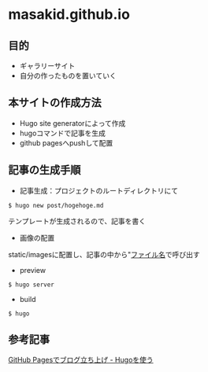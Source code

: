 # masakid.github.io

## 目的
 * ギャラリーサイト
 * 自分の作ったものを置いていく


## 本サイトの作成方法
 * Hugo site generatorによって作成
 * hugoコマンドで記事を生成
 * github pagesへpushして配置

## 記事の生成手順
 
 * 記事生成：プロジェクトのルートディレクトリにて
 
 ```
 $ hugo new post/hogehoge.md
 ```

 テンプレートが生成されるので、記事を書く
 
 * 画像の配置
 
 static/imagesに配置し、記事の中から"[ファイル名](/images/hogehoge.png)で呼び出す

 * preview
 
 ```
 $ hugo server
 ```
 
 * build
 
 ```
 $ hugo
 ```


## 参考記事

[GitHub Pagesでブログ立ち上げ - Hugoを使う](http://tbd.kaitoy.xyz/2015/08/28/using-hugo/)

